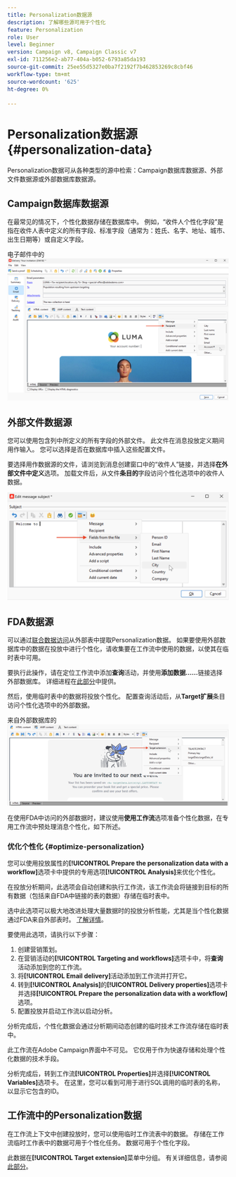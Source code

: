 ```yaml
---
title: Personalization数据源
description: 了解哪些源可用于个性化
feature: Personalization
role: User
level: Beginner
version: Campaign v8, Campaign Classic v7
exl-id: 711256e2-ab77-404a-b052-6793a85da193
source-git-commit: 25ee55d5327e0ba7f2192f7b462853269c8cbf46
workflow-type: tm+mt
source-wordcount: '625'
ht-degree: 0%

---
```


# Personalization数据源{#personalization-data}

Personalization数据可从各种类型的源中检索：Campaign数据库数据源、外部文件数据源或外部数据库数据源。

## Campaign数据库数据源

在最常见的情况下，个性化数据存储在数据库中。 例如，“收件人个性化字段”是指在收件人表中定义的所有字段、标准字段（通常为：姓氏、名字、地址、城市、出生日期等）或自定义字段。

电子邮件中的![促销活动个性化字段](assets/perso-campaign-datasource.png)


## 外部文件数据源

您可以使用包含列中所定义的所有字段的外部文件。 此文件在消息投放定义期间用作输入。 您可以选择是否在数据库中插入这些配置文件。

要选择用作数据源的文件，请浏览到消息创建窗口中的“收件人”链接，并选择&#x200B;**在外部文件中定义**&#x200B;选项。 加载文件后，从文件&#x200B;**条目的**&#x200B;字段访问个性化选项中的收件人数据。

![来自文件的Personalization数据](assets/perso-from-file.png)


## FDA数据源

可以通过[联合数据访问](../connect/fda.md)从外部表中提取Personalization数据。  如果要使用外部数据库中的数据在投放中进行个性化，请收集要在工作流中使用的数据，以使其在临时表中可用。

要执行此操作，请在定位工作流中添加&#x200B;**查询**&#x200B;活动，并使用&#x200B;**添加数据……**&#x200B;链接选择外部数据库。 详细进程在[此部分](../../automation/workflow/query.md#adding-data)中提供。

然后，使用临时表中的数据将投放个性化。 配置查询活动后，从&#x200B;**Target扩展**&#x200B;条目访问个性化选项中的外部数据。

来自外部数据库的![Personalization数据](assets/perso-external-db.png)

在使用FDA中访问的外部数据时，建议使用&#x200B;**使用工作流**&#x200B;选项准备个性化数据，在专用工作流中预处理消息个性化，如下所述。

### 优化个性化 {#optimize-personalization}

您可以使用投放属性的&#x200B;**[!UICONTROL Prepare the personalization data with a workflow]**&#x200B;选项卡中提供的专用选项&#x200B;**[!UICONTROL Analysis]**&#x200B;来优化个性化。

在投放分析期间，此选项会自动创建和执行工作流，该工作流会将链接到目标的所有数据（包括来自FDA中链接的表的数据）存储在临时表中。

选中此选项可以极大地改进处理大量数据时的投放分析性能，尤其是当个性化数据通过FDA来自外部表时。 [了解详情](../connect/fda.md)。

要使用此选项，请执行以下步骤：

1. 创建营销策划。
1. 在营销活动的&#x200B;**[!UICONTROL Targeting and workflows]**&#x200B;选项卡中，将&#x200B;**查询**&#x200B;活动添加到您的工作流。
1. 将&#x200B;**[!UICONTROL Email delivery]**&#x200B;活动添加到工作流并打开它。
1. 转到&#x200B;**[!UICONTROL Analysis]**&#x200B;的&#x200B;**[!UICONTROL Delivery properties]**&#x200B;选项卡并选择&#x200B;**[!UICONTROL Prepare the personalization data with a workflow]**&#x200B;选项。
1. 配置投放并启动工作流以启动分析。

分析完成后，个性化数据会通过分析期间动态创建的临时技术工作流存储在临时表中。

此工作流在Adobe Campaign界面中不可见。 它仅用于作为快速存储和处理个性化数据的技术手段。

分析完成后，转到工作流&#x200B;**[!UICONTROL Properties]**&#x200B;并选择&#x200B;**[!UICONTROL Variables]**&#x200B;选项卡。 在这里，您可以看到可用于进行SQL调用的临时表的名称，以显示它包含的ID。

## 工作流中的Personalization数据

在工作流上下文中创建投放时，您可以使用临时工作流表中的数据。 存储在工作流临时工作表中的数据可用于个性化任务。 数据可用于个性化字段。

此数据在&#x200B;**[!UICONTROL Target extension]**&#x200B;菜单中分组。 有关详细信息，请参阅[此部分](../../automation/workflow/use-workflow-data.md#target-data)。
